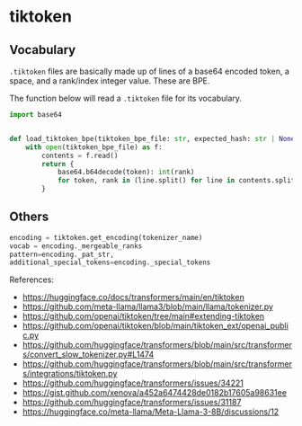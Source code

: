 # tiktoken

## Vocabulary

`.tiktoken` files are basically made up of lines of a base64 encoded token, a space, and a rank/index integer value. These are BPE.

The function below will read a `.tiktoken` file for its vocabulary.
```python
import base64


def load_tiktoken_bpe(tiktoken_bpe_file: str, expected_hash: str | None = None) -> dict[bytes, int]:
    with open(tiktoken_bpe_file) as f:
        contents = f.read()
        return {
            base64.b64decode(token): int(rank)
            for token, rank in (line.split() for line in contents.splitlines() if line)
        }
```

## Others

```python
encoding = tiktoken.get_encoding(tokenizer_name)
vocab = encoding._mergeable_ranks
pattern=encoding._pat_str, 
additional_special_tokens=encoding._special_tokens
```

References:
- https://huggingface.co/docs/transformers/main/en/tiktoken
- https://github.com/meta-llama/llama3/blob/main/llama/tokenizer.py
- https://github.com/openai/tiktoken/tree/main#extending-tiktoken
- https://github.com/openai/tiktoken/blob/main/tiktoken_ext/openai_public.py
- https://github.com/huggingface/transformers/blob/main/src/transformers/convert_slow_tokenizer.py#L1474
- https://github.com/huggingface/transformers/blob/main/src/transformers/integrations/tiktoken.py
- https://github.com/huggingface/transformers/issues/34221
- https://gist.github.com/xenova/a452a6474428de0182b17605a98631ee
- https://github.com/huggingface/transformers/issues/31187
- https://huggingface.co/meta-llama/Meta-Llama-3-8B/discussions/12